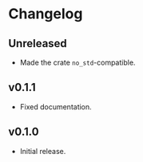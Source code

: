# Changelog

## Unreleased
* Made the crate `no_std`-compatible.

## v0.1.1
* Fixed documentation.

## v0.1.0
* Initial release.
